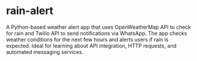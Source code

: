 # rain-alert
A Python-based weather alert app that uses OpenWeatherMap API to check for rain and Twilio API to send notifications via WhatsApp. The app checks weather conditions for the next few hours and alerts users if rain is expected. Ideal for learning about API integration, HTTP requests, and automated messaging services. 
